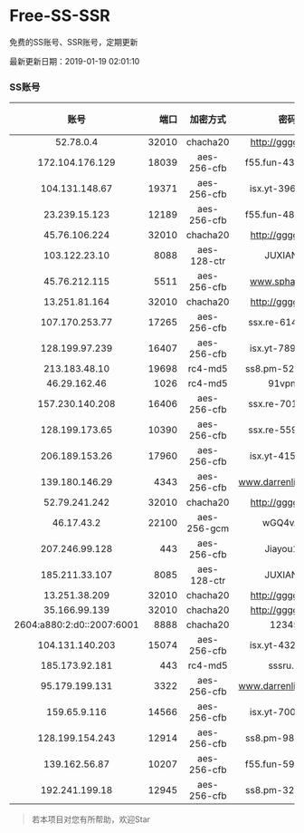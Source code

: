 # Free-SS-SSR

免费的SS账号、SSR账号，定期更新

最新更新日期：2019-01-19 02:01:10 

### SS账号
|账号|端口|加密方式|密码|更新时间|国家|
|:-----:|-----:|:----:|:----:|:----:|:----:|
|52.78.0.4|32010|chacha20|http://gggg.rocks|01:57:13|KR|
|172.104.176.129|18039|aes-256-cfb|f55.fun-43285602|01:57:07|SG|
|104.131.148.67|19371|aes-256-cfb|isx.yt-39614114|01:57:03|US|
|23.239.15.123|12189|aes-256-cfb|f55.fun-48139303|01:57:03|US|
|45.76.106.224|32010|chacha20|http://gggg.rocks|01:57:12|JP|
|103.122.23.10|8088|aes-128-ctr|JUXIANGE|01:57:07|US|
|45.76.212.115|5511|aes-256-cfb|www.sphard.com|01:57:06|JP|
|13.251.81.164|32010|chacha20|http://gggg.rocks|01:57:14|SG|
|107.170.253.77|17265|aes-256-cfb|ssx.re-61422483|01:57:06|US|
|128.199.97.239|16407|aes-256-cfb|isx.yt-78944289|01:57:07|SG|
|213.183.48.10|19698|rc4-md5|ss8.pm-52183561|01:57:05|RU|
|46.29.162.46|1026|rc4-md5|91vpn.cf|01:57:14|RU|
|157.230.140.208|16406|aes-256-cfb|ssx.re-70177775|01:57:05|US|
|128.199.173.65|10390|aes-256-cfb|ssx.re-55948933|01:57:05|SG|
|206.189.153.26|17960|aes-256-cfb|isx.yt-41583520|01:57:05|SG|
|139.180.146.29|4343|aes-256-cfb|www.darrenliuwei.com|01:57:14|SG|
|52.79.241.242|32010|chacha20|http://gggg.rocks|01:52:15|KR|
|46.17.43.2|22100|aes-256-gcm|wGQ4vA7D|01:57:14|RU|
|207.246.99.128|443|aes-256-cfb|Jiayou123|01:57:11|US|
|185.211.33.107|8085|aes-128-ctr|JUXIANGE|01:57:12|US|
|13.251.38.209|32010|chacha20|http://gggg.rocks|01:57:06|SG|
|35.166.99.139|32010|chacha20|http://gggg.rocks|01:57:13|US|
|2604:a880:2:d0::2007:6001|8888|chacha20|123456|01:57:12|US|
|104.131.140.203|15074|aes-256-cfb|isx.yt-43278745|01:57:04|US|
|185.173.92.181|443|rc4-md5|sssru.icu|01:57:14|RU|
|95.179.199.131|3322|aes-256-cfb|www.darrenliuwei.com|01:57:13|GB|
|159.65.9.116|14566|aes-256-cfb|isx.yt-70087203|01:57:05|SG|
|128.199.154.243|12914|aes-256-cfb|ss8.pm-98276194|01:57:05|SG|
|139.162.56.87|10207|aes-256-cfb|f55.fun-59487133|01:57:05|SG|
|192.241.199.18|12945|aes-256-cfb|ss8.pm-32752517|01:57:06|US|


> 若本项目对您有所帮助，欢迎Star